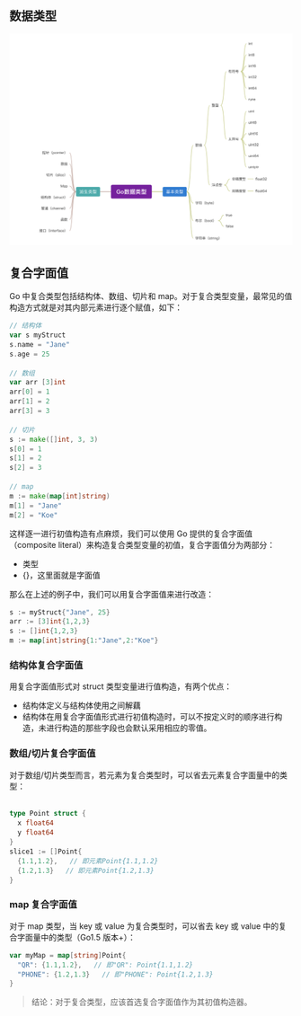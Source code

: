 ## 数据类型

![](../img/data.png)

## 复合字面值

Go 中复合类型包括结构体、数组、切片和 map。对于复合类型变量，最常见的值构造方式就是对其内部元素进行逐个赋值，如下：

```go
// 结构体
var s myStruct
s.name = "Jane"
s.age = 25

// 数组
var arr [3]int
arr[0] = 1
arr[1] = 2
arr[3] = 3

// 切片
s := make([]int, 3, 3)
s[0] = 1
s[1] = 2
s[2] = 3

// map
m := make(map[int]string)
m[1] = "Jane"
m[2] = "Koe"
```

这样逐一进行初值构造有点麻烦，我们可以使用 Go 提供的复合字面值（composite literal）来构造复合类型变量的初值，复合字面值分为两部分：

- 类型
- {}，这里面就是字面值

那么在上述的例子中，我们可以用复合字面值来进行改造：

```go
s := myStruct{"Jane", 25}
arr := [3]int{1,2,3}
s := []int{1,2,3}
m := map[int]string{1:"Jane",2:"Koe"}
```

### 结构体复合字面值

用复合字面值形式对 struct 类型变量进行值构造，有两个优点：

- 结构体定义与结构体使用之间解藕
- 结构体在用复合字面值形式进行初值构造时，可以不按定义时的顺序进行构造，未进行构造的那些字段也会默认采用相应的零值。

### 数组/切片复合字面值

对于数组/切片类型而言，若元素为复合类型时，可以省去元素复合字面量中的类型：

```go

type Point struct {
  x float64
  y float64
}
slice1 := []Point{
  {1.1,1.2},   // 即元素Point{1.1,1.2}
  {1.2,1.3}   // 即元素Point{1.2,1.3}
}

```

### map 复合字面值

对于 map 类型，当 key 或 value 为复合类型时，可以省去 key 或 value 中的复合字面量中的类型（Go1.5 版本+）：

```go
var myMap = map[string]Point{
  "QR": {1.1,1.2},   // 即"QR": Point{1.1,1.2}
  "PHONE": {1.2,1.3}   // 即"PHONE": Point{1.2,1.3}
}

```

> 结论：对于复合类型，应该首选复合字面值作为其初值构造器。
